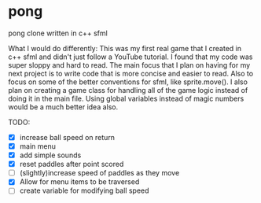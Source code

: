 # pong
pong clone written in c++ sfml

What I would do differently: This was my first real game that I created in c++ sfml and didn't just follow a YouTube tutorial. I found that my code was super sloppy and hard to read. The main focus that I plan on having for my next project is to write code that is more concise and easier to read. Also to focus on some of the better conventions for sfml, like sprite.move(). I also plan on creating a game class for handling all of the game logic instead of doing it in the main file. Using global variables instead of magic numbers would be a much better idea also. 

TODO:
- [x] increase ball speed on return
- [x] main menu
- [x] add simple sounds
- [x] reset paddles after point scored
- [ ] (slightly)increase speed of paddles as they move
- [x] Allow for menu items to be traversed
- [ ] create variable for modifying ball speed
